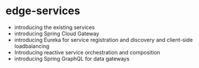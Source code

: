 # edge-services

* introducing the existing services 
* introducing Spring Cloud Gateway 
* introducing Eureka for service registration and discovery and client-side loadbalancing 
* Introducing reactive service orchestration and composition 
* introducing Spring GraphQL for data gateways 
